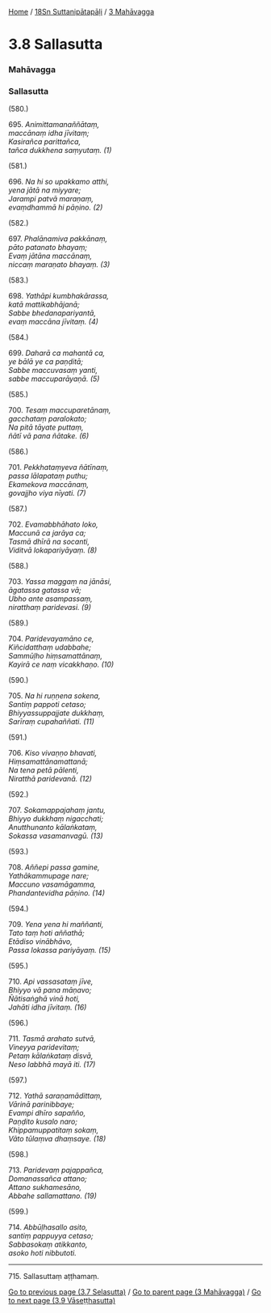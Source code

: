 
[Home](/) / [18Sn Suttanipātapāḷi](/tipitaka/18Sn.md) / [3 Mahāvagga](/tipitaka/18Sn/3.md)

# 3.8 Sallasutta

### Mahāvagga

### Sallasutta

(580.)

695\. _Animittamanaññātaṃ,_  
_maccānaṃ idha jīvitaṃ;_  
_Kasirañca parittañca,_  
_tañca dukkhena saṃyutaṃ. (1)_  


(581.)

696\. _Na hi so upakkamo atthi,_  
_yena jātā na miyyare;_  
_Jarampi patvā maraṇaṃ,_  
_evaṃdhammā hi pāṇino. (2)_  


(582.)

697\. _Phalānamiva pakkānaṃ,_  
_pāto patanato bhayaṃ;_  
_Evaṃ jātāna maccānaṃ,_  
_niccaṃ maraṇato bhayaṃ. (3)_  


(583.)

698\. _Yathāpi kumbhakārassa,_  
_katā mattikabhājanā;_  
_Sabbe bhedanapariyantā,_  
_evaṃ maccāna jīvitaṃ. (4)_  


(584.)

699\. _Daharā ca mahantā ca,_  
_ye bālā ye ca paṇḍitā;_  
_Sabbe maccuvasaṃ yanti,_  
_sabbe maccuparāyaṇā. (5)_  


(585.)

700\. _Tesaṃ maccuparetānaṃ,_  
_gacchataṃ paralokato;_  
_Na pitā tāyate puttaṃ,_  
_ñātī vā pana ñātake. (6)_  


(586.)

701\. _Pekkhataṃyeva ñātīnaṃ,_  
_passa lālapataṃ puthu;_  
_Ekamekova maccānaṃ,_  
_govajjho viya nīyati. (7)_  


(587.)

702\. _Evamabbhāhato loko,_  
_Maccunā ca jarāya ca;_  
_Tasmā dhīrā na socanti,_  
_Viditvā lokapariyāyaṃ. (8)_  


(588.)

703\. _Yassa maggaṃ na jānāsi,_  
_āgatassa gatassa vā;_  
_Ubho ante asampassaṃ,_  
_niratthaṃ paridevasi. (9)_  


(589.)

704\. _Paridevayamāno ce,_  
_Kiñcidatthaṃ udabbahe;_  
_Sammūḷho hiṃsamattānaṃ,_  
_Kayirā ce naṃ vicakkhaṇo. (10)_  


(590.)

705\. _Na hi ruṇṇena sokena,_  
_Santiṃ pappoti cetaso;_  
_Bhiyyassuppajjate dukkhaṃ,_  
_Sarīraṃ cupahaññati. (11)_  


(591.)

706\. _Kiso vivaṇṇo bhavati,_  
_Hiṃsamattānamattanā;_  
_Na tena petā pālenti,_  
_Niratthā paridevanā. (12)_  


(592.)

707\. _Sokamappajahaṃ jantu,_  
_Bhiyyo dukkhaṃ nigacchati;_  
_Anutthunanto kālaṅkataṃ,_  
_Sokassa vasamanvagū. (13)_  


(593.)

708\. _Aññepi passa gamine,_  
_Yathākammupage nare;_  
_Maccuno vasamāgamma,_  
_Phandantevidha pāṇino. (14)_  


(594.)

709\. _Yena yena hi maññanti,_  
_Tato taṃ hoti aññathā;_  
_Etādiso vinābhāvo,_  
_Passa lokassa pariyāyaṃ. (15)_  


(595.)

710\. _Api vassasataṃ jīve,_  
_Bhiyyo vā pana māṇavo;_  
_Ñātisaṅghā vinā hoti,_  
_Jahāti idha jīvitaṃ. (16)_  


(596.)

711\. _Tasmā arahato sutvā,_  
_Vineyya paridevitaṃ;_  
_Petaṃ kālaṅkataṃ disvā,_  
_Neso labbhā mayā iti. (17)_  


(597.)

712\. _Yathā saraṇamādittaṃ,_  
_Vārinā parinibbaye;_  
_Evampi dhīro sapañño,_  
_Paṇḍito kusalo naro;_  
_Khippamuppatitaṃ sokaṃ,_  
_Vāto tūlaṃva dhaṃsaye. (18)_  


(598.)

713\. _Paridevaṃ pajappañca,_  
_Domanassañca attano;_  
_Attano sukhamesāno,_  
_Abbahe sallamattano. (19)_  


(599.)

714\. _Abbūḷhasallo asito,_  
_santiṃ pappuyya cetaso;_  
_Sabbasokaṃ atikkanto,_  
_asoko hoti nibbutoti._  


---

715\. Sallasuttaṃ aṭṭhamaṃ.



[Go to previous page (3.7 Selasutta)](/tipitaka/18Sn/3/3.7.md) / [Go to parent page (3 Mahāvagga)](/tipitaka/18Sn/3.md) / [Go to next page (3.9 Vāseṭṭhasutta)](/tipitaka/18Sn/3/3.9.md)


